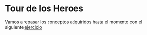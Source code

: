 # Tour de los Heroes
Vamos a repasar los conceptos adquiridos hasta el momento con el siguiente [ejercicio](https://angular.io/tutorial)
